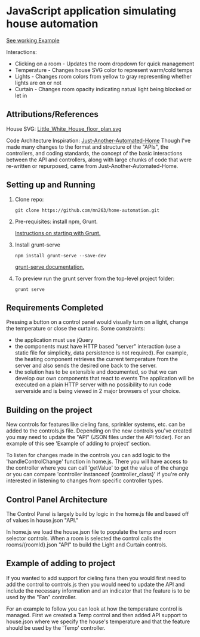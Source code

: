 # JavaScript application simulating house automation

[See working Example](https://mn263.github.io/home-automation/) 

Interactions: 
- Clicking on a room - Updates the room dropdown for quick management
- Temperature - Changes house SVG color to represent warm/cold temps
- Lights - Changes room colors from yellow to gray representing whether lights are on or not
- Curtain - Changes room opacity indicating natual light being blocked or let in

## Attributions/References
House SVG:
[Little_White_House_floor_plan.svg](https://en.m.wikipedia.org/wiki/File:Little_White_House_floor_plan.svg)

Code Architecture Inspiration:
[Just-Another-Automated-Home](https://github.com/marybeshaw/Just-Another-Automated-Home)
Though I've made many changes to the format and structure of the "APIs", the controllers, and coding standards, the concept of the basic interactions between the API and controllers, along with large chunks of code that were re-written or repurposed, came from Just-Another-Automated-Home.

## Setting up and Running

1.  Clone repo: 

        git clone https://github.com/mn263/home-automation.git


2.  Pre-requisites: install npm, Grunt. 

    [Instructions on starting with Grunt.](https://gruntjs.com/getting-started)


3.  Install grunt-serve

        npm install grunt-serve --save-dev

    [grunt-serve documentation.](https://www.npmjs.com/package/grunt-serve)


4.  To preview run the grunt server from the top-level project folder:

        grunt serve


## Requirements Completed

Pressing a button on a control panel would visually turn on a light, change the
temperature or close the curtains. Some constraints:
- the application must use jQuery
- the components must have HTTP based "server" interaction (use a static file
for simplicity, data persistence is not required). For example, the heating component
retrieves the current temperature from the server and also sends the desired one
back to the server.
- the solution has to be extensible and documented, so that we can
develop our own components that react to events
The application will be executed on a plain HTTP server with no possibility to run
code serverside and is being viewed in 2 major browsers of your choice.


## Building on the project

New controls for features like cieling fans, sprinkler systems, etc. can be added to the controls.js file.
Depending on the new controls you've created you may need to update the "API" (JSON files under the API folder). For an example of this see 'Example of adding to project' section.

To listen for changes made in the controls you can add logic to the 'handleControlChange' function in home.js.
There you will have access to the controller where you can call 'getValue' to get the value of the change or you can compare 'controller instanceof {controller_class}' if you're only interested in listening to changes from specific controller types.

## Control Panel Architecture

The Control Panel is largely build by logic in the home.js file and based off of values in house.json "API."

In home.js we load the house.json file to populate the temp and room selector controls. 
When a room is selected the control calls the rooms/{roomId}.json "API" to build the Light and Curtain controls.


## Example of adding to project
If you wanted to add support for cieling fans then you would first need to add the control to controls.js then you would need to update the API and include the necessary information and an indicator that the feature is to be used by the "Fan" controller.

For an example to follow you can look at how the temperature control is managed. First we created a Temp control and then added API support to house.json where we specify the house's temperature and that the feature should be used by the 'Temp' controller.